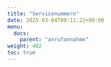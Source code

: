 ```yaml
---
title: "Servicenummern"
date: 2025-03-04T00:11:22+00:00
menu:
  docs:
    parent: "anrufannahme"
weight: 402
toc: true
---
```

